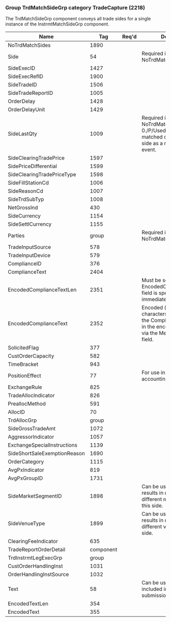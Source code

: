 ### Group TrdMatchSideGrp category TradeCapture (2218)

The TrdMatchSideGrp component conveys all trade sides for a single instance of the InstrmtMatchSideGrp component.

| Name                         | Tag       | Req'd | Documentation                                                                                                                               |
|------------------------------|-----------|----------|-------------------------------------------------------------------------------------------------------------------------------|
| NoTrdMatchSides              | 1890      |       |                                                                                                                                |
| Side                         | 54        |       | Required if NoTrdMatchSides(1890) > 0.                                                                                                              |
| SideExecID                   | 1427      |       |                                                                                                                                |
| SideExecRefID                | 1900      |       |                                                                                                                                |
| SideTradeID                  | 1506      |       |                                                                                                                                |
| SideTradeReportID            | 1005      |       |                                                                                                                                |
| OrderDelay                   | 1428      |       |                                                                                                                                |
| OrderDelayUnit               | 1429      |       |                                                                                                                                |
| SideLastQty                  | 1009      |       | Required if NoTrdMatchSides(1890) > 0./P/Used to indicate the matched quantity for this trade side as a result of the match event.                  |
| SideClearingTradePrice       | 1597      |       |                                                                                                                                |
| SidePriceDifferential        | 1599      |       |                                                                                                                                |
| SideClearingTradePriceType   | 1598      |       |                                                                                                                                |
| SideFillStationCd            | 1006      |       |                                                                                                                                |
| SideReasonCd                 | 1007      |       |                                                                                                                                |
| SideTrdSubTyp                | 1008      |       |                                                                                                                                |
| NetGrossInd                  | 430       |       |                                                                                                                                |
| SideCurrency                 | 1154      |       |                                                                                                                                |
| SideSettlCurrency            | 1155      |       |                                                                                                                                |
| Parties                      | group     |       | Required if NoTrdMatchSides(1890) > 0.                                                                                                              |
| TradeInputSource             | 578       |       |                                                                                                                                |
| TradeInputDevice             | 579       |       |                                                                                                                                |
| ComplianceID                 | 376       |       |                                                                                                                                |
| ComplianceText               | 2404      |       |                                                                                                                                |
| EncodedComplianceTextLen     | 2351      |       | Must be set if EncodedComplianceText(2352) field is specified and must immediately precede it.                                                      |
| EncodedComplianceText        | 2352      |       | Encoded (non-ASCII characters) representation of the ComplianceText(2404) field in the encoded format specified via the MessageEncoding(347) field. |
| SolicitedFlag                | 377       |       |                                                                                                                                |
| CustOrderCapacity            | 582       |       |                                                                                                                                |
| TimeBracket                  | 943       |       |                                                                                                                                |
| PositionEffect               | 77        |       | For use in derivatives omnibus accounting.                                                                                                          |
| ExchangeRule                 | 825       |       |                                                                                                                                |
| TradeAllocIndicator          | 826       |       |                                                                                                                                |
| PreallocMethod               | 591       |       |                                                                                                                                |
| AllocID                      | 70        |       |                                                                                                                                |
| TrdAllocGrp                  | group     |       |                                                                                                                                |
| SideGrossTradeAmt            | 1072      |       |                                                                                                                                |
| AggressorIndicator           | 1057      |       |                                                                                                                                |
| ExchangeSpecialInstructions  | 1139      |       |                                                                                                                                |
| SideShortSaleExemptionReason | 1690      |       |                                                                                                                                |
| OrderCategory                | 1115      |       |                                                                                                                                |
| AvgPxIndicator               | 819       |       |                                                                                                                                |
| AvgPxGroupID                 | 1731      |       |                                                                                                                                |
| SideMarketSegmentID          | 1898      |       | Can be used if the match event results in matches across different market segments for this side.                                                   |
| SideVenueType                | 1899      |       | Can be used if the match event results in matches across different venue types for this side.                                                       |
| ClearingFeeIndicator         | 635       |       |                                                                                                                                |
| TradeReportOrderDetail       | component |       |                                                                                                                                |
| TrdInstrmtLegExecGrp         | group     |       |                                                                                                                                |
| CustOrderHandlingInst        | 1031      |       |                                                                                                                                |
| OrderHandlingInstSource      | 1032      |       |                                                                                                                                |
| Text                         | 58        |       | Can be used to include text included in the order submission.                                                                                       |
| EncodedTextLen               | 354       |       |                                                                                                                                |
| EncodedText                  | 355       |       |                                                                                                                                |

